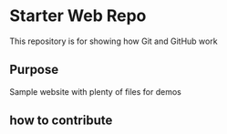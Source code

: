# Starter Web Repo

This repository is for showing how Git and GitHub work

## Purpose

Sample website with plenty of files for demos


## how to contribute